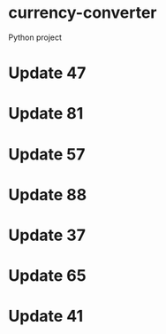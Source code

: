 # currency-converter
Python project
# Update 47
# Update 81
# Update 57
# Update 88
# Update 37
# Update 65
# Update 41
